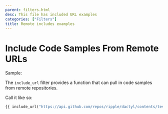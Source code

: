 ```yaml
---
parent: filters.html
desc: This file has included URL examples
categories: ["Filters"]
title: Remote includes examples
---
```



# Include Code Samples From Remote URLs


Sample:

The `include_url` filter provides a function that can pull in code samples from remote repositories.

Call it like so:

```py
{{ include_url("https://api.github.com/repos/ripple/dactyl/contents/tests/integration.py") }}
```

